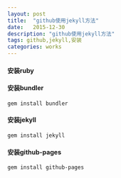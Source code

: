 ```yaml
---
layout: post
title:  "github使用jekyll方法"
date:   2015-12-30
description: "github使用jekyll方法"
tags: github,jekyll,安装
categories: works
---
```


#### 安装ruby

#### 安装bundler
    gem install bundler

#### 安装jekyll
    gem install jekyll

#### 安装github-pages
    gem install github-pages
